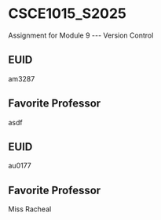 # CSCE1015_S2025

Assignment for Module 9 --- Version Control

## EUID
am3287
## Favorite Professor
asdf
## EUID
au0177
## Favorite Professor
Miss Racheal
